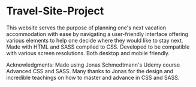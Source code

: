 # Travel-Site-Project
This website serves the purpose of planning one's next vacation accommodation with ease by navigating a user-friendly interface offering various elements to help one decide where they would like to stay next. Made with HTML and SASS compiled to CSS. Developed to be compatible with various screen resolutions. Both desktop and mobile friendly.

Acknowledgments: Made using Jonas Schmedtmann's Udemy course Advanced CSS and SASS. Many thanks to Jonas for the design and incredible teachings on how to master and advance in CSS and SASS.

